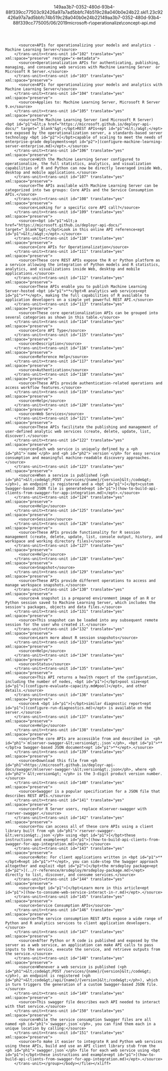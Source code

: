<?xml version="1.0"?><xliff version="1.2" xmlns="urn:oasis:names:tc:xliff:document:1.2" xmlns:xsi="http://www.w3.org/2001/XMLSchema-instance" xsi:schemaLocation="urn:oasis:names:tc:xliff:document:1.2 xliff-core-1.2-transitional.xsd"><file datatype="xml" original="concept-api.md" source-language="en-US" target-language="en-US"><header><tool tool-id="mdxliff" tool-name="mdxliff" tool-version="1.0-1931010" tool-company="Microsoft" /><xliffext:skl_file_name xmlns:xliffext="urn:microsoft:content:schema:xliffextensions">149aa3b7-0352-480d-93b4-88f339cc77503c92426a97a7ad5bbfc74b519c28a040b0e24b22.skl</xliffext:skl_file_name><xliffext:version xmlns:xliffext="urn:microsoft:content:schema:xliffextensions">1.2</xliffext:version><xliffext:ms.openlocfilehash xmlns:xliffext="urn:microsoft:content:schema:xliffextensions">3c92426a97a7ad5bbfc74b519c28a040b0e24b22</xliffext:ms.openlocfilehash><xliffext:ms.sourcegitcommit xmlns:xliffext="urn:microsoft:content:schema:xliffextensions">149aa3b7-0352-480d-93b4-88f339cc7750</xliffext:ms.sourcegitcommit><xliffext:ms.lasthandoff xmlns:xliffext="urn:microsoft:content:schema:xliffextensions">05/06/2019</xliffext:ms.lasthandoff><xliffext:ms.openlocfilepath xmlns:xliffext="urn:microsoft:content:schema:xliffextensions">microsoft-r\operationalize\concept-api.md</xliffext:ms.openlocfilepath></header><body><group id="content" extype="content"><trans-unit id="101" translate="yes" xml:space="preserve" restype="x-metadata">
          <source>APIs for operationalizing your models and analytics - Machine Learning Server</source>
        </trans-unit><trans-unit id="102" translate="yes" xml:space="preserve" restype="x-metadata">
          <source>Operationalization APIs for authenticating, publishing, managing, and consuming web services with Machine Learning Server  or Microsoft R Server.</source>
        </trans-unit><trans-unit id="103" translate="yes" xml:space="preserve">
          <source>APIs for operationalizing your models and analytics with Machine Learning Server</source>
        </trans-unit><trans-unit id="104" translate="yes" xml:space="preserve">
          <source>Applies to: Machine Learning Server, Microsoft R Server 9.x</source>
        </trans-unit><trans-unit id="105" translate="yes" xml:space="preserve">
          <source>The Machine Learning Server (and Microsoft R Server) <bpt id="p1">&lt;a href="https://microsoft.github.io/deployr-api-docs/" target="_blank"&gt;</bpt>REST APIs<ept id="p1">&lt;/a&gt;</ept> are exposed by the operationalization server, a standards-based server technology <bpt id="p2">[</bpt>capable of scaling to meet the needs of enterprise-grade deployments<ept id="p2">](configure-machine-learning-server-enterprise.md)</ept>.</source>
        </trans-unit><trans-unit id="106" translate="yes" xml:space="preserve">
          <source>With the Machine Learning Server configured to operationalize, the full statistics, analytics, and visualization capabilities of R and Python can now be directly leveraged inside Web, desktop and mobile applications.</source>
        </trans-unit><trans-unit id="107" translate="yes" xml:space="preserve">
          <source>The APIs available with Machine Learning Server can be categorized into two groups: Core APIs and the Service Consumption APIs.</source>
        </trans-unit><trans-unit id="108" translate="yes" xml:space="preserve">
          <source>Looking for a specific core API call?</source>
        </trans-unit><trans-unit id="109" translate="yes" xml:space="preserve">
          <source><bpt id="p1">&lt;a href="https://microsoft.github.io/deployr-api-docs/" target="_blank"&gt;</bpt>Look in this online API reference<ept id="p1">&lt;/a&gt;</ept>.</source>
        </trans-unit><trans-unit id="110" translate="yes" xml:space="preserve">
          <source>Core APIs for Operationalization</source>
        </trans-unit><trans-unit id="111" translate="yes" xml:space="preserve">
          <source>These core REST APIs expose the R or Python platform as a service allowing the integration of Python models and R statistics, analytics, and visualizations inside Web, desktop and mobile applications.</source>
        </trans-unit><trans-unit id="112" translate="yes" xml:space="preserve">
          <source>These APIs enable you to publish Machine Learning Server-hosted <bpt id="p1">**</bpt>R analytics web services<ept id="p1">**</ept>, making the full capabilities of R available to application developers on a simple yet powerful REST API.</source>
        </trans-unit><trans-unit id="113" translate="yes" xml:space="preserve">
          <source>These core operationalization APIs can be grouped into several categories as shown in this table.</source>
        </trans-unit><trans-unit id="114" translate="yes" xml:space="preserve">
          <source>Core API Type</source>
        </trans-unit><trans-unit id="115" translate="yes" xml:space="preserve">
          <source>Description</source>
        </trans-unit><trans-unit id="116" translate="yes" xml:space="preserve">
          <source>Reference Help</source>
        </trans-unit><trans-unit id="117" translate="yes" xml:space="preserve">
          <source>Authentication</source>
        </trans-unit><trans-unit id="118" translate="yes" xml:space="preserve">
          <source>These APIs provide authentication-related operations and access workflow features.</source>
        </trans-unit><trans-unit id="119" translate="yes" xml:space="preserve">
          <source>Help</source>
        </trans-unit><trans-unit id="120" translate="yes" xml:space="preserve">
          <source>Web Services</source>
        </trans-unit><trans-unit id="121" translate="yes" xml:space="preserve">
          <source>These APIs facilitate the publishing and management of user-defined analytic web services (create, delete, update, list, discover).</source>
        </trans-unit><trans-unit id="122" translate="yes" xml:space="preserve">
          <source>Each web service is uniquely defined by a <ph id="ph1">`name`</ph> and <ph id="ph2">`version`</ph> for easy service consumption and meaningful machine-readable discovery approaches.</source>
        </trans-unit><trans-unit id="123" translate="yes" xml:space="preserve">
          <source>When a service is published (<ph id="ph1">&lt;code&gt;POST /services/{name}/{version}&lt;/code&gt;</ph>), an endpoint is registered and a <bpt id="p1">[</bpt>custom Swagger-based JSON file is generated<ept id="p1">](how-to-build-api-clients-from-swagger-for-app-integration.md)</ept>.</source>
        </trans-unit><trans-unit id="124" translate="yes" xml:space="preserve">
          <source>Help</source>
        </trans-unit><trans-unit id="125" translate="yes" xml:space="preserve">
          <source>Session</source>
        </trans-unit><trans-unit id="126" translate="yes" xml:space="preserve">
          <source>These APIs provide functionality for R session management (create, delete, update, list, console output, history, and workspace and working directory files)</source>
        </trans-unit><trans-unit id="127" translate="yes" xml:space="preserve">
          <source>Help</source>
        </trans-unit><trans-unit id="128" translate="yes" xml:space="preserve">
          <source>Snapshot</source>
        </trans-unit><trans-unit id="129" translate="yes" xml:space="preserve">
          <source>These APIs provide different operations to access and manage workspace snapshots.</source>
        </trans-unit><trans-unit id="130" translate="yes" xml:space="preserve">
          <source>A snapshot is a prepared environment image of an R or Python session saved to Machine Learning Server, which includes the session's packages, objects and data files.</source>
        </trans-unit><trans-unit id="131" translate="yes" xml:space="preserve">
          <source>This snapshot can be loaded into any subsequent remote session for the user who created it.</source>
        </trans-unit><trans-unit id="132" translate="yes" xml:space="preserve">
          <source>Learn more about R session snapshots</source>
        </trans-unit><trans-unit id="133" translate="yes" xml:space="preserve">
          <source>Help</source>
        </trans-unit><trans-unit id="134" translate="yes" xml:space="preserve">
          <source>Status</source>
        </trans-unit><trans-unit id="135" translate="yes" xml:space="preserve">
          <source>This API returns a health report of the configuration, including the number of nodes, <bpt id="p1">[</bpt>pool size<ept id="p1">](configure-evaluate-capacity.md#pool)</ept>, and other details.</source>
        </trans-unit><trans-unit id="136" translate="yes" xml:space="preserve">
          <source>A <bpt id="p1">[</bpt>similar diagnostic report<ept id="p1">](configure-run-diagnostics.md)</ept> is available on the server.</source>
        </trans-unit><trans-unit id="137" translate="yes" xml:space="preserve">
          <source>Help</source>
        </trans-unit><trans-unit id="138" translate="yes" xml:space="preserve">
          <source>The core APIs are accessible from and described in  <ph id="ph1">`mlserver-swagger-&lt;version&gt;.json`</ph>, <bpt id="p1">**</bpt>a Swagger-based JSON document<ept id="p1">**</ept>.</source>
        </trans-unit><trans-unit id="139" translate="yes" xml:space="preserve">
          <source>Download this file from <ph id="ph1">https://microsoft.github.io/deployr-api-docs/swagger/mlserver-swagger-\&lt;version&gt;.json</ph>, where <ph id="ph2">`&lt;version&gt;`</ph> is the 3-digit product version number.</source>
        </trans-unit><trans-unit id="140" translate="yes" xml:space="preserve">
          <source>Swagger is a popular specification for a JSON file that describes REST APIs.</source>
        </trans-unit><trans-unit id="141" translate="yes" xml:space="preserve">
          <source>For R Server users, replace mlserver-swagger with rserver-swagger.</source>
        </trans-unit><trans-unit id="142" translate="yes" xml:space="preserve">
          <source>You can access all of these core APIs using a client library built from <ph id="ph1">`rserver-swagger-&lt;version&gt;.json`</ph> using <bpt id="p1">[</bpt>these instructions and example<ept id="p1">](how-to-build-api-clients-from-swagger-for-app-integration.md)</ept>.</source>
        </trans-unit><trans-unit id="143" translate="yes" xml:space="preserve">
          <source>Note: For client applications written in <bpt id="p1">**</bpt>R<ept id="p1">**</ept>, you can side-step the Swagger approach altogether and exploit <bpt id="p2">[</bpt>the mrsdeploy package<ept id="p2">](../r-reference/mrsdeploy/mrsdeploy-package.md)</ept> directly to list, discover, and consume services.</source>
        </trans-unit><trans-unit id="144" translate="yes" xml:space="preserve">
          <source><bpt id="p1">[</bpt>Learn more in this article<ept id="p1">](how-to-consume-web-service-interact-in-r.md)</ept>.</source>
        </trans-unit><trans-unit id="145" translate="yes" xml:space="preserve">
          <source>Service Consumption APIs</source>
        </trans-unit><trans-unit id="146" translate="yes" xml:space="preserve">
          <source>The service consumption REST APIs expose a wide range of Python and R analytics services to client application developers.</source>
        </trans-unit><trans-unit id="147" translate="yes" xml:space="preserve">
          <source>After Python or R code is published and exposed by the server as a web service, an application can make API calls to pass inputs to the service, execute the service, and retrieve outputs from the service.</source>
        </trans-unit><trans-unit id="148" translate="yes" xml:space="preserve">
          <source>Whenever a web service is published (<ph id="ph1">&lt;code&gt;POST /services/{name}/{version}&lt;/code&gt;</ph>), an endpoint is registered (<ph id="ph2">&lt;code&gt;/api/{name}/{version}&lt;/code&gt;</ph>), which in turn triggers the generation of a custom Swagger-based JSON file.</source>
        </trans-unit><trans-unit id="149" translate="yes" xml:space="preserve">
          <source>This swagger file describes each API needed to interact with that service.</source>
        </trans-unit><trans-unit id="150" translate="yes" xml:space="preserve">
          <source>While the service consumption Swagger files are all named <ph id="ph1">`swagger.json`</ph>, you can find them each in a unique location by calling:</source>
        </trans-unit><trans-unit id="151" translate="yes" xml:space="preserve">
          <source>To make it easier to integrate R and Python web services using these APIs, build and use an API client library stub from the <ph id="ph1">`swagger.json`</ph> file for each web service using <bpt id="p1">[</bpt>these instructions and example<ept id="p1">](how-to-build-api-clients-from-swagger-for-app-integration.md)</ept>.</source>
        </trans-unit></group></body></file></xliff>